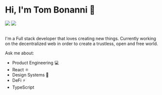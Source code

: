 <h1>Hi, I'm Tom Bonanni 👋</h1>
<a href="https://medium.com/@tombonanni"><img src="https://img.shields.io/badge/Medium-12100E?style=&logo=medium&logoColor=white"></a>
<a href="https://www.linkedin.com/in/tombonanni"><img src="https://img.shields.io/badge/LinkedIn-0077B5?style=&logo=linkedin&logoColor=white"></a>
<br />
<br />
<p>I'm a Full stack developer that loves creating new things. Currently working on the decentralized web in order to create a trustless, open and free world.</p>

Ask me about:
- Product Engineering 💻
- React ⚛️
- Design Systems 🧱
- DeFi ⚡
- TypeScript

